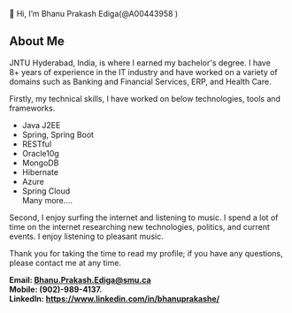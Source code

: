 👋 Hi, I’m Bhanu Prakash Ediga(@A00443958 )

## About Me ##

JNTU Hyderabad, India, is where I earned my bachelor's degree. I have 8+ years of experience in the IT industry and have worked on a variety of domains such as Banking and Financial Services, ERP, and Health Care.

Firstly, my technical skills, I have worked on below technologies, tools and frameworks.
* Java J2EE
* Spring, Spring Boot
* RESTful
* Oracle10g
* MongoDB
* Hibernate
* Azure
* Spring Cloud</br>
Many more….

Second, I enjoy surfing the internet and listening to music. I spend a lot of time on the internet researching new technologies, politics, and current events. I enjoy listening to pleasant music.

Thank you for taking the time to read my profile; if you have any questions, please contact me at any time. <br />

**Email: Bhanu.Prakash.Ediga@smu.ca**<br />
**Mobile: (902)-989-4137.**<br />
**LinkedIn: https://www.linkedin.com/in/bhanuprakashe/**
<!---
A00443958/A00443958 is a ✨ special ✨ repository because its `README.md` (this file) appears on your GitHub profile.
You can click the Preview link to take a look at your changes.
--->
